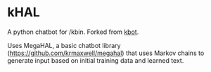 # kHAL
A python chatbot for /kbin. Forked from [kbot](https://github.com/ryanjsims/kbot).

Uses MegaHAL, a basic chatbot library (https://github.com/krmaxwell/megahal) that uses Markov chains to generate input based on initial training data and learned text.


